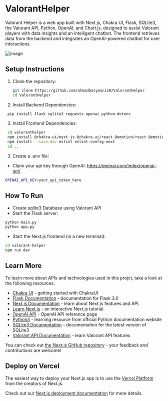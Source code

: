 # ValorantHelper
Valorant Helper is a web app built with Next.js, Chakra UI, Flask, SQLite3, the Valorant API, Python, OpenAI, and Chart.js, designed to assist Valorant players with data insights and an intelligent chatbot. The frontend retrieves data from the backend and integrates an OpenAI-powered chatbot for user interactions.

![image](https://github.com/ahmadbasyouni10/ValorantHelper/assets/120362910/8e99cfc1-1c78-41b2-a74a-ae6024d269be)


## Setup Instructions

1. Clone the repository:
   ```bash
   git clone https://github.com/ahmadbasyouni10/ValorantHelper
   cd ValorantHelper
   
    ```

2. Install Backend Dependencies:
  ```bash
   pip install flask sqlite3 requests openai python-dotenv

  ```

3. Install Frontend Dependencies:
  ```bash
   cd valoranthelper
   npm install @chakra-ui/next-js @chakra-ui/react @emotion/react @emotion/styled axios chart chart.js chartjs-adapter-date-fns cors date-fns dayjs express framer-motion next react react-chartjs-2 react-dom react-icons recharts sqlite3
   npm install --save-dev eslint eslint-config-next
   cd ..

  ```

3. Create a .env file:
* Claim your api key through OpenAI:
  https://openai.com/index/openai-api/
```bash
OPENAI_API_KEY=your_api_token_here
 ```

## How To Run
* Create sqlite3 Database using Valorant API
* Start the Flask server:
```bash
python main.py
python app.py
 ```

* Start the Next.js frontend (in a new terminal):
```bash
cd valorant-helper
npm run dev
 ```

## Learn More

To learn more about APIs and technologies used in this projct, take a look at the following resources:

- [Chakra UI](https://v2.chakra-ui.com/getting-started) - getting started with ChakraUI
- [Flask Documentation](https://flask.palletsprojects.com/en/3.0.x/) - documentation for Flask 3.0
- [Next.js Documentation](https://nextjs.org/docs) - learn about Next.js features and API.
- [Learn Next.js](https://nextjs.org/learn) - an interactive Next.js tutorial.
- [OpenAI API](https://platform.openai.com/docs/api-reference/introduction) - OpenAI API reference page
- [Python3](https://www.python.org/doc/) - learning resource from official Python documentation website
- [SQLite3 Documentation](https://docs.python.org/3/library/sqlite3.html) - documentation for the latest version of SQLite3
- [Valorant API Documentation](https://dash.valorant-api.com/) - learn Valorant API features

You can check out [the Next.js GitHub repository](https://github.com/vercel/next.js/) - your feedback and contributions are welcome!

## Deploy on Vercel

The easiest way to deploy your Next.js app is to use the [Vercel Platform](https://vercel.com/new?utm_medium=default-template&filter=next.js&utm_source=create-next-app&utm_campaign=create-next-app-readme) from the creators of Next.js.

Check out our [Next.js deployment documentation](https://nextjs.org/docs/deployment) for more details.
